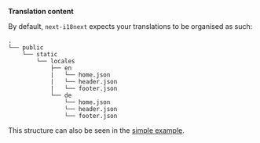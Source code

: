 **Translation content**

By default, `next-i18next` expects your translations to be organised as such:
```
.
└── public
    └── static
        └── locales
            ├── en
            |   └── home.json
            |   └── header.json
            |   └── footer.json
            └── de
                └── home.json
                └── header.json
                └── footer.json
```

This structure can also be seen in the [simple example](https://github.com/isaachinman/next-i18next/tree/master/examples/simple).

